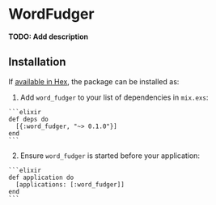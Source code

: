 # WordFudger

**TODO: Add description**

## Installation

If [available in Hex](https://hex.pm/docs/publish), the package can be installed as:

  1. Add `word_fudger` to your list of dependencies in `mix.exs`:

    ```elixir
    def deps do
      [{:word_fudger, "~> 0.1.0"}]
    end
    ```

  2. Ensure `word_fudger` is started before your application:

    ```elixir
    def application do
      [applications: [:word_fudger]]
    end
    ```

